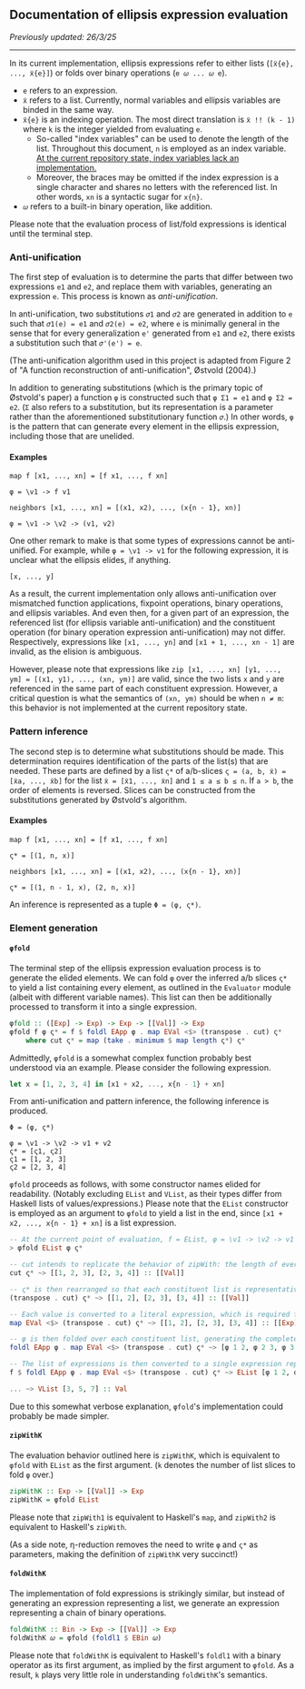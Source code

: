 ## Documentation of ellipsis expression evaluation

*Previously updated: 26/3/25*

---

In its current implementation, ellipsis expressions refer to
either lists (`[ẍ{e}, ..., ẍ{e}]`) or folds over binary operations (`e 𝜔 ... 𝜔 e`).
- `e` refers to an expression.
- `ẍ` refers to a list. Currently, normal variables and ellipsis variables are binded in the same way.
- `ẍ{e}` is an indexing operation. The most direct translation is `ẍ !! (k - 1)` where `k` is the integer yielded from evaluating `e`. 
    - So-called "index variables" can be used to denote the length of the list. Throughout this document, `n` is employed as an index variable. <ins>At the current repository state, index variables lack an implementation.</ins>
    - Moreover, the braces may be omitted if the index expression is a single character and shares no letters with the referenced list. In other words, `xn` is a syntactic sugar for `x{n}`.
- `𝜔` refers to a built-in binary operation, like addition.

Please note that the evaluation process of list/fold expressions is identical until the terminal step.

### Anti-unification

The first step of evaluation is to determine the parts that differ between two expressions `e1` and `e2`, and replace them with variables, generating an expression `e`. This process is known as *anti-unification*.

In anti-unification, two substitutions `𝜎1` and `𝜎2` are generated in addition to `e` such that `𝜎1(e) = e1` and `𝜎2(e) = e2`, where `e` is minimally general in the sense that for every generalization `e'` generated from `e1` and `e2`, there exists a substitution such that `𝜎'(e') = e`. 

(The anti-unification algorithm used in this project is adapted from Figure 2 of "A function reconstruction of anti-unification", Østvold (2004).)

In addition to generating substitutions (which is the primary topic of Østvold's paper) a function `φ` is constructed such that `φ Σ1 = e1` and `φ Σ2 = e2`. (`Σ` also refers to a substitution, but its representation is a parameter rather than the aforementioned substitutionary function `𝜎`.) In other words, `φ` is the pattern that can generate every element in the ellipsis expression, including those that are unelided.

#### Examples

```
map f [x1, ..., xn] = [f x1, ..., f xn]

φ = \v1 -> f v1
```

```
neighbors [x1, ..., xn] = [(x1, x2), ..., (x{n - 1}, xn)]

φ = \v1 -> \v2 -> (v1, v2)
```

One other remark to make is that some types of expressions cannot be anti-unified. For example, while `φ = \v1 -> v1` for the following expression, it is unclear what the ellipsis elides, if anything.

```
[x, ..., y]
```

As a result, the current implementation only allows anti-unification over mismatched function applications, fixpoint operations,  binary operations, and ellipsis variables. And even then, for a given part of an expression, the referenced list (for ellipsis variable anti-unification) and the constituent operation (for binary operation expression anti-unification) may not differ. Respectively, expressions like `[x1, ..., yn]` and `[x1 + 1, ..., xn - 1]` are invalid, as the elision is ambiguous. 

However, please note that expressions like `zip [x1, ..., xn] [y1, ..., ym] = [(x1, y1), ..., (xn, ym)]` are valid, since the two lists `x` and `y` are referenced in the same part of each constituent expression. However, a critical question is what the semantics of `(xn, ym)` should be when `n ≠ m`: this behavior is not implemented at the current repository state.

### Pattern inference

The second step is to determine what substitutions should be made. This determination requires identification of the parts of the list(s) that are needed. These parts are defined by a list `ς*` of a/b-slices `ς = (a, b, ẍ) = [ẍa, ..., ẍb]` for the list `ẍ = [ẍ1, ..., ẍn]` and `1 ≤ a ≤ b ≤ n`. If `a > b`, the order of elements is reversed. Slices can be constructed from the substitutions generated by Østvold's algorithm.

#### Examples

```
map f [x1, ..., xn] = [f x1, ..., f xn]

ς* = [(1, n, x)]
```

```
neighbors [x1, ..., xn] = [(x1, x2), ..., (x{n - 1}, xn)]

ς* = [(1, n - 1, x), (2, n, x)]
```

An inference is represented as a tuple `Φ = (φ, ς*)`.

### Element generation

#### `φfold`

The terminal step of the ellipsis expression evaluation process is to generate the elided elements. We can fold `φ` over the inferred a/b slices `ς*` to yield a list containing every element, as outlined in the `Evaluator` module (albeit with different variable names). This list can then be additionally processed to transform it into a single expression.

```haskell
φfold :: ([Exp] -> Exp) -> Exp -> [[Val]] -> Exp
φfold f φ ς* = f $ foldl EApp φ . map EVal <$> (transpose . cut) ς*
    where cut ς* = map (take . minimum $ map length ς*) ς*
```

Admittedly, `φfold` is a somewhat complex function probably best understood via an example. Please consider the following expression.

```haskell
let x = [1, 2, 3, 4] in [x1 + x2, ..., x{n - 1} + xn]
```

From anti-unification and pattern inference, the following inference is produced.

```
Φ = (φ, ς*)

φ = \v1 -> \v2 -> v1 + v2
ς* = [ς1, ς2]
ς1 = [1, 2, 3]
ς2 = [2, 3, 4]
```

`φfold` proceeds as follows, with some constructor names elided for readability. (Notably excluding `EList` and `VList`, as their types differ from Haskell lists of values/expressions.) Please note that the `EList` constructor is employed as an argument to `φfold` to yield a list in the end, since `[x1 + x2, ..., x{n - 1} + xn]` is a list expression.

```haskell
-- At the current point of evaluation, f = EList, φ = \v1 -> \v2 -> v1 + v2, and ς* is made up of list slices ς1 and ς2 which contain values.
> φfold EList φ ς*

-- cut intends to replicate the behavior of zipWith: the length of every slice is cut with respect to the shortest slice to avoid errors. Since every slice is the same length in this example, nothing happens.
cut ς* ~> [[1, 2, 3], [2, 3, 4]] :: [[Val]]

-- ς* is then rearranged so that each constituent list is representative of the arguments passed together to φ.  
(transpose . cut) ς* ~> [[1, 2], [2, 3], [3, 4]] :: [[Val]]

-- Each value is converted to a literal expression, which is required for applying φ. fmap makes this a little nicer!
map EVal <$> (transpose . cut) ς* ~> [[1, 2], [2, 3], [3, 4]] :: [[Exp]]

-- φ is then folded over each constituent list, generating the complete list of elements, including those elided by an ellipsis.
foldl EApp φ . map EVal <$> (transpose . cut) ς* ~> [φ 1 2, φ 2 3, φ 3 4] :: [Exp]

-- The list of expressions is then converted to a single expression representing a list. The ellipsis expression evaluation process is complete, and the resultant expression may now be fully evaluated in the usual manner.
f $ foldl EApp φ . map EVal <$> (transpose . cut) ς* ~> EList [φ 1 2, φ 2 3, φ 3 4] :: Exp

... ~> VList [3, 5, 7] :: Val
```

Due to this somewhat verbose explanation, `φfold`'s implementation could probably be made simpler.

#### `zipWithK`

The evaluation behavior outlined here is `zipWithK`, which is equivalent to `φfold` with `EList` as the first argument. (`k` denotes the number of list slices to fold `φ` over.)

```haskell
zipWithK :: Exp -> [[Val]] -> Exp
zipWithK = φfold EList
```

Please note that `zipWith1` is equivalent to Haskell's `map`, and `zipWith2` is equivalent to Haskell's `zipWith`.

(As a side note, η-reduction removes the need to write `φ` and `ς*` as parameters, making the definition of `zipWithK` very succinct!)

#### `foldWithK`

The implementation of fold expressions is strikingly similar, but instead of generating an expression representing a list, we generate an expression representing a chain of binary operations.

```haskell
foldWithK :: Bin -> Exp -> [[Val]] -> Exp
foldWithK 𝜔 = φfold (foldl1 $ EBin 𝜔)
```

Please note that `foldWithK` is equivalent to Haskell's `foldl1` with a binary operator as its first argument, as implied by the first argument to `φfold`. As a result, `k` plays very little role in understanding `foldWithK`'s semantics.